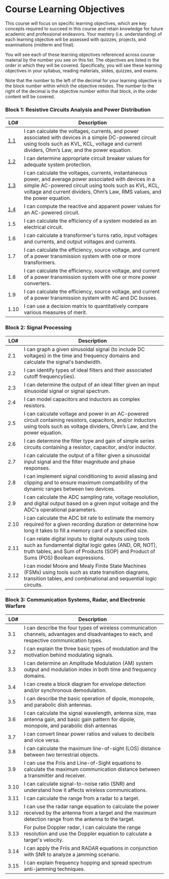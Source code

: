 # Course Learning Objectives

This course will focus on specific learning objectives, which are key concepts required to succeed in this course and retain knowledge for future academic and professional endeavors. Your mastery (i.e. understanding) of each learning objective will be assessed with quizzes, projects, and examinations (midterm and final).

You will see each of these learning objectives referenced across course material by the number you see on this list. The objectives are listed in the order in which they will be covered. Specifically, you will see these learning objectives in your syllabus, reading materials, slides, quizzes, and exams. 

Note that the number to the left of the decimal for your learning objective is the block number within which the objective resides. The number to the right of the decimal is the objective number within that block, in the order content will be covered.

 ### Block 1: Resistive Circuits Analysis and Power Distribution  
| LO# | Description |
|----------|----------|
| [1.1](Block1/Obj01/ECE215_Obj01_Reading) | I can calculate the voltages, currents, and power associated with devices in a simple DC-powered circuit using tools such as KVL, KCL, voltage and current dividers, Ohm’s Law, and the power equation. |  
| [1.2](Block1/Obj02/ECE215_Obj02_Reading) | I can determine appropriate circuit breaker values for adequate system protection. |
| [1.3](Block1/Obj03/ECE215_Obj03_Reading) | I can calculate the voltages, currents, instantaneous power, and average power associated with devices in a simple AC-powered circuit using tools such as KVL, KCL, voltage and current dividers, Ohm’s Law, RMS values, and the power equation.  |  
| [1.4](https://control.com/technical-articles/active-power-reactive-power-apparent-power-and-the-role-of-power-factor/) | I can compute the reactive and apparent power values for an AC-powered circuit.  |  
| 1.5 | I can calculate the efficiency of a system modeled as an electrical circuit.  |  
| 1.6 | I can calculate a transformer's turns ratio, input voltages and currents, and output voltages and currents.   |  
| 1.7 | I can calculate the efficiency, source voltage, and current of a power transmission system with one or more transformers.  |  
| 1.8 | I can calculate the efficiency, source voltage, and current of a power transmission system with one or more power converters.  |  
| 1.9 | I can calculate the efficiency, source voltage, and current of a power transmission system with AC and DC busses.  |  
| 1.10 | I can use a decision matrix to quantitatively compare various measures of merit.  |  

### Block 2: Signal Processing
| LO# | Description |
|----------|----------|
| 2.1 | I can graph a given sinusoidal signal (to include DC voltages) in the time and frequency domains and calculate the signal's bandwidth.  |
| 2.2 | I can identify types of ideal filters and their associated cutoff frequency(ies).   |
| 2.3 | I can determine the output of an ideal filter given an input sinusoidal signal or signal spectrum.  |
| 2.4 | I can model capacitors and inductors as complex resistors.   |
| 2.5 | I can calculate voltage and power in an AC-powered circuit containing resistors, capacitors, and/or inductors using tools such as voltage dividers, Ohm’s Law, and the power equation.  |
| 2.6 | I can determine the filter type and gain of simple series circuits containing a resistor, capacitor, and/or inductor.  |
| 2.7 | I can calculate the output of a filter given a sinusoidal input signal and the filter magnitude and phase responses.  |
| 2.8 | I can implement signal conditioning to avoid aliasing and clipping and to ensure maximum compatibility of the dynamic ranges between two devices.    |
| 2.9 | I can calculate the ADC sampling rate, voltage resolution, and digital output based on a given input voltage and the ADC's operational parameters.   |
| 2.10 | I can calculate the ADC bit rate to estimate the memory required for a given recording duration or determine how long it takes to fill a memory card of a specified size.  |
| 2.11 | I can relate digital inputs to digital outputs using tools such as fundamental digital logic gates (AND, OR, NOT), truth tables, and Sum of Products (SOP) and Product of Sums (POS) Boolean expressions.  |
| 2.12 | I can model Moore and Mealy Finite State Machines (FSMs) using tools such as state transition diagrams, transition tables, and combinational and sequential logic circuits.  |

### Block 3: Communication Systems, Radar, and Electronic Warfare
| LO# | Description |
|----------|----------|
| 3.1 | I can describe the four types of wireless communication channels, advantages and disadvantages to each, and respective communication types.  |
| 3.2 | I can explain the three basic types of modulation and the motivation behind modulating signals.  |
| 3.3 | I can determine an Amplitude Modulation (AM) system output and modulation index in both time and frequency domains.  |
| 3.4 | I can create a block diagram for envelope detection and/or synchronous demodulation.   |
| 3.5 | I can describe the basic operation of dipole, monopole, and parabolic dish antennas.  |
| 3.6 | I can calculate the signal wavelength, antenna size, max antenna gain, and basic gain pattern for dipole, monopole, and parabolic dish antennas  |
| 3.7 | I can convert linear power ratios and values to decibels and vice versa.  |
| 3.8 | I can calculate the maximum line-of-sight (LOS) distance between two terrestrial objects.   |
| 3.9 | I can use the Friis and Line-of-Sight equations to calculate the maximum communication distance between a transmitter and receiver.  |
| 3.10 | I can calculate signal-to-noise ratio (SNR) and understand how it affects wireless communications.  |
| 3.11 | I can calculate the range from a radar to a target.  |
| 3.12 | I can use the radar range equation to calculate the power received by the antenna from a target and the maximum detection range from the antenna to the target.|  
| 3.13 | For pulse Doppler radar, I can calculate the range resolution and use the Doppler equation to calculate a target's velocity.  |
| 3.14 | I can apply the Friis and RADAR equations in conjunction with SNR to analyze a jamming scenario.  |
| 3.15 | I can explain frequency hopping and spread spectrum anti-jamming techniques.  |

